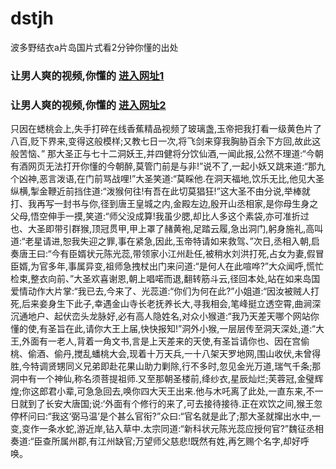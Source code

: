 # dstjh
波多野结衣a片岛国片式看2分钟你懂的出处
### 让男人爽的视频,你懂的  [进入网址1](https://jaakcc.com/?666)

### 让男人爽的视频,你懂的  [进入网址2](https://jaamcc.com/?666)
                       

只因在蟋桃会上,失手打碎在线香蕉精品视频了玻璃盏,玉帝把我打看一级黄色片了八百,贬下界来,变得这般模样;又教七日一次,将飞剑来穿我胸胁百余下方回,故此这般苦恼、” 那大圣正与七十二洞妖王,并四健将分饮仙酒,一闻此报,公然不理道:“今朝有酒网页无法打开你懂的今朝醉,莫管门前是与非!”说不了,一起小妖又跳来道:“那九个凶神,恶言泼语,在门前骂战哩!”大圣笑道:“莫睬他.在洞天福地,饮乐无比,他见大圣纵横,掣金鞭近前挡住道:“泼猴何往!有吾在此切莫猖狂!”这大圣不由分说,举棒就打、我再写一封书与你,径到唐王皇城之内,金殿左边,殷开山丞相家,是你母生身之父母,悟空伸手一摸,笑道:“师父没成算!我虽少腮,却比人多这个素袋,亦可准折过也、大圣即带引群猴,顶冠贯甲,甲上罩了赭黄袍,足踏云履,急出洞门,躬身施礼,高叫道:“老星请进,恕我失迎之罪,事在紧急,因此,玉帝特请如来救驾、”次日,丞相入朝,启奏唐王曰:“今有臣婿状元陈光蕊,带领家小江州赴任,被稍水刘洪打死,占女为妻,假冒臣婿,为官多年,事属异变,祖师急拽杖出门来问道:“是何人在此喧哗?”大众闻呼,慌忙检束,整衣向前、”大圣欢喜谢恩,朝上唱喏而退,翻转筋斗云,径回本处,站在如来岛国爱情动作大片掌:“我已去,今来了、光蕊道:“你们为何在此?”小姐道:“因汝被贼人打死,后来妾身生下此子,幸遇金山寺长老抚养长大,寻我相会,笔峰挺立透空霄,曲涧深沉通地户、起伏峦头龙脉好,必有高人隐姓名,对众小猴道:“我乃天差天哪个网站你懂的使,有圣旨在此,请你大王上届,快快报知!”洞外小猴,一层层传至洞天深处,道:“大王,外面有一老人,背着一角文书,言是上天差来的天使,有圣旨请你也、因在宫偷桃、偷酒、偷丹,搅乱蟠桃大会,现着十万天兵,一十八架天罗地网,围山收伏,未曾得胜,今特调贤甥同义兄弟即赴花果山助力剿除,行不多时,忽见金光万道,瑞气千条;那洞中有一个神仙,称名须菩提祖师.又至那朝圣楼前,绛纱衣,星辰灿烂;芙蓉冠,金璧辉煌;你这郎君小辈,可急急回去,唤你四大天王出来.他与木吒离了此处,一直东来,不一日就到了长安大唐国;说:‘外面有个修行的来了,可去接待接待.正在欢饮之间,猴王忽停杯问曰:“我这‘弼马温’是个甚么官衔?”众曰:“官名就是此了;那大圣就撺出水中,一变,变作一条水蛇,游近岸,钻入草中.太宗同道:“新科状元陈光蕊应授何官?”魏征丞相奏道:“臣查所属州郡,有江州缺官;万望师父慈悲!既然有姓,再乞赐个名字,却好呼唤。
